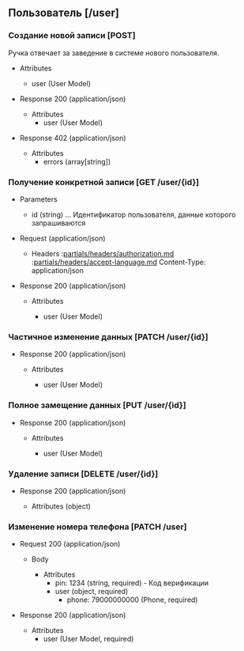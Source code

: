 ## Пользователь [/user]

### Создание новой записи [POST]

Ручка отвечает за заведение в системе нового пользователя.

+ Attributes
    + user (User Model)

+ Response 200 (application/json)
    + Attributes
        + user (User Model)

+ Response 402 (application/json)
    + Attributes
        + errors (array[string])


### Получение конкретной записи [GET /user/{id}]

+ Parameters
    + id (string) ... Идентификатор пользователя, данные которого запрашиваются

+ Request (application/json)
    + Headers
        :[partials/headers/authorization.md](partials/headers/authorization.md)
        :[partials/headers/accept-language.md](partials/headers/accept-language.md)
        Content-Type: application/json

+ Response 200 (application/json)

    + Attributes

        + user (User Model)


### Частичное изменение данных [PATCH /user/{id}]

+ Response 200 (application/json)

    + Attributes

        + user (User Model)


### Полное замещение данных [PUT /user/{id}]

+ Response 200 (application/json)

    + Attributes

        + user (User Model)


### Удаление записи [DELETE /user/{id}]

+ Response 200 (application/json)

    + Attributes (object)


### Изменение номера телефона [PATCH /user]

+ Request 200 (application/json)

  + Body

    + Attributes
        + pin: 1234 (string, required) - Код верификации
        + user (object, required)
            + phone: 79000000000 (Phone, required)

+ Response 200 (application/json)

    + Attributes
        + user (User Model, required)
